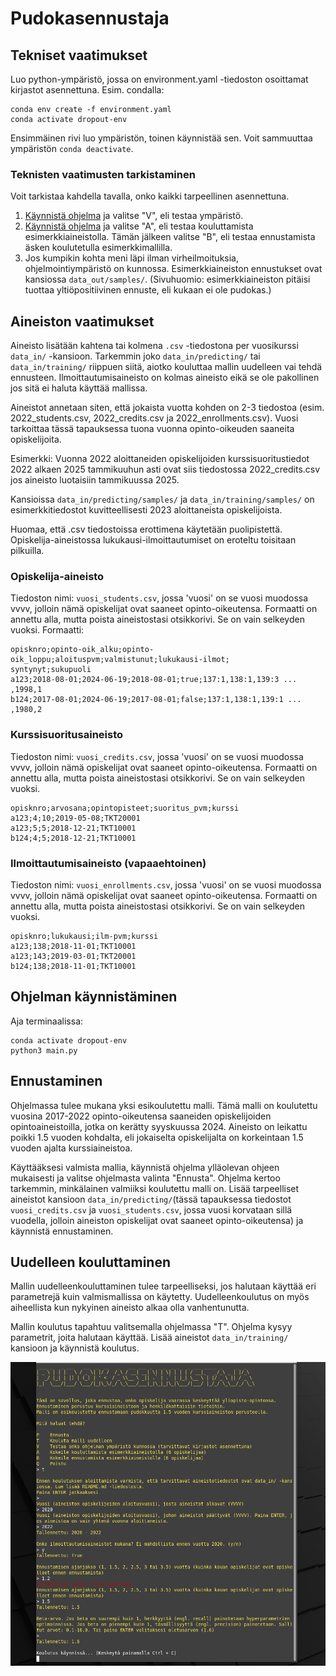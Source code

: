 # Pudokasennustaja

## Tekniset vaatimukset

Luo python-ympäristö, jossa on environment.yaml -tiedoston osoittamat kirjastot asennettuna. Esim. condalla: 
```
conda env create -f environment.yaml
conda activate dropout-env
```
Ensimmäinen rivi luo ympäristön, toinen käynnistää sen. Voit sammuuttaa ympäristön ```conda deactivate```.

### Teknisten vaatimusten tarkistaminen

Voit tarkistaa kahdella tavalla, onko kaikki tarpeellinen asennettuna.
1. [Käynnistä ohjelma](#ohjelman-käynnistäminen) ja valitse "V", eli testaa ympäristö.
2. [Käynnistä ohjelma](#ohjelman-käynnistäminen) ja valitse "A", eli testaa kouluttamista esimerkkiaineistolla. Tämän jälkeen valitse "B", eli testaa ennustamista äsken koulutetulla esimerkkimallilla.
3. Jos kumpikin kohta meni läpi ilman virheilmoituksia, ohjelmointiympäristö on kunnossa. Esimerkkiaineiston ennustukset ovat kansiossa ```data_out/samples/```. (Sivuhuomio: esimerkkiaineiston pitäisi tuottaa yltiöpositiivinen ennuste, eli kukaan ei ole pudokas.)

## Aineiston vaatimukset

Aineisto lisätään kahtena tai kolmena ```.csv``` -tiedostona per vuosikurssi ```data_in/``` -kansioon. Tarkemmin joko ```data_in/predicting/``` tai ```data_in/training/``` riippuen siitä, aiotko kouluttaa mallin uudelleen vai tehdä ennusteen.
Ilmoittautumisaineisto on kolmas aineisto eikä se ole pakollinen jos sitä ei haluta käyttää mallissa.

Aineistot annetaan siten, että jokaista vuotta kohden on 2-3 tiedostoa (esim. 2022_students.csv, 2022_credits.csv ja 2022_enrollments.csv).
Vuosi tarkoittaa tässä tapauksessa tuona vuonna opinto-oikeuden saaneita opiskelijoita.

Esimerkki: Vuonna 2022 aloittaneiden opiskelijoiden kurssisuoritustiedot 2022 alkaen 2025 tammikuuhun asti ovat siis tiedostossa 2022_credits.csv jos aineisto luotaisiin tammikuussa 2025.

Kansioissa ```data_in/predicting/samples/``` ja ```data_in/training/samples/``` on esimerkkitiedostot kuvitteellisesti 2023 aloittaneista opiskelijoista.

Huomaa, että .csv tiedostoissa erottimena käytetään puolipistettä. Opiskelija-aineistossa lukukausi-ilmoittautumiset on eroteltu toisitaan pilkuilla.

### Opiskelija-aineisto
Tiedoston nimi: ```vuosi_students.csv```, jossa 'vuosi' on se vuosi muodossa vvvv, jolloin nämä opiskelijat ovat saaneet opinto-oikeutensa.
Formaatti on annettu alla, mutta poista aineistostasi otsikkorivi. Se on vain selkeyden vuoksi.
Formaatti:
```
opisknro;opinto-oik_alku;opinto-oik_loppu;aloituspvm;valmistunut;lukukausi-ilmot;
syntynyt;sukupuoli
a123;2018-08-01;2024-06-19;2018-08-01;true;137:1,138:1,139:3 ... ,1998,1
b124;2017-08-01;2024-06-19;2017-08-01;false;137:1,138:1,139:1 ... ,1980,2
```
### Kurssisuoritusaineisto
Tiedoston nimi: ```vuosi_credits.csv```, jossa 'vuosi' on se vuosi muodossa vvvv, jolloin nämä opiskelijat ovat saaneet opinto-oikeutensa.
Formaatti on annettu alla, mutta poista aineistostasi otsikkorivi. Se on vain selkeyden vuoksi.
```
opisknro;arvosana;opintopisteet;suoritus_pvm;kurssi
a123;4;10;2019-05-08;TKT20001
a123;5;5;2018-12-21;TKT10001
b124;4;5;2018-12-21;TKT10001
```

### Ilmoittautumisaineisto (vapaaehtoinen)
Tiedoston nimi: ```vuosi_enrollments.csv```, jossa 'vuosi' on se vuosi muodossa vvvv, jolloin nämä opiskelijat ovat saaneet opinto-oikeutensa.
Formaatti on annettu alla, mutta poista aineistostasi otsikkorivi. Se on vain selkeyden vuoksi.
```
opisknro;lukukausi;ilm-pvm;kurssi
a123;138;2018-11-01;TKT10001
a123;143;2019-03-01;TKT20001
b124;138;2018-11-01;TKT10001
```

## Ohjelman käynnistäminen
Aja terminaalissa:
```
conda activate dropout-env
python3 main.py
```

## Ennustaminen

Ohjelmassa tulee mukana yksi esikoulutettu malli. Tämä malli on koulutettu vuosina 2017-2022 opinto-oikeutensa saaneiden opiskelijoiden opintoaineistoilla, jotka on kerätty syyskuussa 2024. Aineisto on leikattu poikki 1.5 vuoden kohdalta, eli jokaiselta opiskelijalta on korkeintaan 1.5 vuoden ajalta kurssiaineistoa.

Käyttääksesi valmista mallia, käynnistä ohjelma ylläolevan ohjeen mukaisesti ja valitse ohjelmasta valinta "Ennusta". Ohjelma kertoo tarkemmin, minkälainen valmiiksi koulutettu malli on. Lisää tarpeelliset aineistot kansioon ```data_in/predicting/```(tässä tapauksessa tiedostot ```vuosi_credits.csv``` ja ```vuosi_students.csv```, jossa vuosi korvataan sillä vuodella, jolloin aineiston opiskelijat ovat saaneet opinto-oikeutensa) ja käynnistä ennustaminen.

## Uudelleen kouluttaminen

Mallin uudelleenkouluttaminen tulee tarpeelliseksi, jos halutaan käyttää eri parametrejä kuin valmismallissa on käytetty. Uudelleenkoulutus on myös aiheellista kun nykyinen aineisto alkaa olla vanhentunutta.

Mallin koulutus tapahtuu valitsemalla ohjelmassa "T". Ohjelma kysyy parametrit, joita halutaan käyttää. Lisää aineistot ```data_in/training/``` kansioon ja käynnistä koulutus.

![Käyttöliittymä](app/pictures/ui.png)
